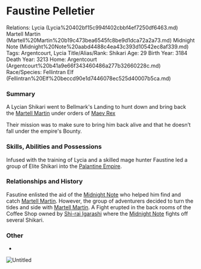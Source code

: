 # Faustine Pelletier

Relations: Lycia (Lycia%20402bf15c994f402cbbf4ef7250df6463.md) Martell Martin (Martell%20Martin%20b19c473bea6545fc8be9d1dca72a2a73.md) Midnight Note (Midnight%20Note%20aabd4488c4ea43c393d10542ec8af339.md) 
Tags: Argentcourt, Lycia
Title/Alias/Rank: Shikari
Age: 29
Birth Year: 3184
Death Year: 3213
Home: Argentcourt (Argentcourt%20b41a9e66f343460486a277b32660228c.md) 
Race/Species: Fellintran Elf (Fellintran%20Elf%20beccd90e1d7446078ec525d40007b5ca.md)

### Summary

A Lycian Shikari went to Bellmark's Landing to hunt down and bring back the [Martell Martin](Martell%20Martin%20b19c473bea6545fc8be9d1dca72a2a73.md) under orders of [Maev Rex](Maev%20Rex%2025a28a4d34b9431bbcd0de9e8fa22817.md) 

Their mission was to make sure to bring him back alive and that he doesn’t fall under the empire's Bounty.

### Skills, Abilities and Possessions

Infused with the training of Lycia and a skilled mage hunter Faustine led a group of Elite Shikari into the [Palantine Empire](Palantine%20Empire%20b5f0a5e7621b4b02862738a0582cfccd.md).

### **Relationships and History**

Fasutine enlisted the aid of the [Midnight Note](Midnight%20Note%20aabd4488c4ea43c393d10542ec8af339.md) who helped him find and catch [Martell Martin](Martell%20Martin%20b19c473bea6545fc8be9d1dca72a2a73.md). However, the group of adventurers decided to turn the tides and side with [Martell Martin](Martell%20Martin%20b19c473bea6545fc8be9d1dca72a2a73.md). A Fight erupted in the back rooms of the Coffee Shop owned by [Shi-rai Igarashi](Shi-rai%20Igarashi%202b00fac466024354b0273317d2e43ca0.md) where the [Midnight Note](Midnight%20Note%20aabd4488c4ea43c393d10542ec8af339.md) fights off several Shikari.

### Other

-

![Untitled](Untitled%20117.png)